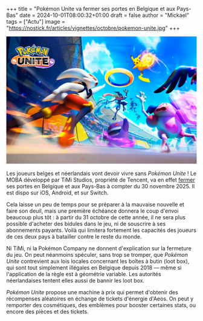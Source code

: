 +++
title = "Pokémon Unite va fermer ses portes en Belgique et aux Pays-Bas"
date = 2024-10-01T08:00:32+01:00
draft = false
author = "Mickael"
tags = ["Actu"]
image = "https://nostick.fr/articles/vignettes/octobre/pokemon-unite.jpg"
+++

![Pokémon Unite](pokemon-unite.jpg "") 

Les joueurs belges et néerlandais vont devoir vivre sans *Pokémon Unite* ! Le MOBA développé par TiMi Studios, propriété de Tencent, va en effet [fermer](https://unite.pokemon.com/en-gb/news/notice-of-termination/) ses portes en Belgique et aux Pays-Bas à compter du 30 novembre 2025. Il est dispo sur iOS, Android, et sur Switch.

Cela laisse un peu de temps pour se préparer à la mauvaise nouvelle et faire son deuil, mais une première échéance donnera le coup d'envoi beaucoup plus tôt : à partir du 31 octobre de cette année, il ne sera plus possible d'acheter des bidules dans le jeu, ni de souscrire à ses abonnements payants. Voilà qui limitera fortement les capacités des joueurs de ces deux pays à batailler contre le reste du monde.

Ni TiMi, ni la Pokémon Company ne donnent d'explication sur la fermeture du jeu. On peut néanmoins spéculer, sans trop se tromper, que *Pokémon Unite* contrevient aux lois locales concernant les boîtes à butin (loot box), qui sont tout simplement illégales en Belgique depuis 2018 — même si l'application de la règle est à géométrie variable. Les autorités néerlandaises tentent elles aussi de bannir les loot box.

*Pokémon Unite* propose une machine à prix qui permet d'obtenir des récompenses aléatoires en échange de tickets d'énergie d'Aeos. On peut y remporter des cosmétiques, des emblèmes pour booster certaines stats, ou encore des pièces et des tickets.